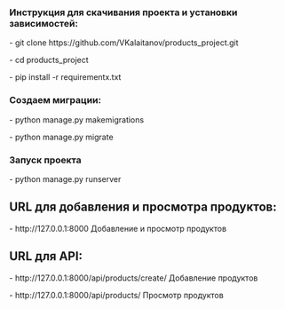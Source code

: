 <h3>Инструкция для скачивания проекта и установки зависимостей:</h3>
 <p>- git clone https://github.com/VKalaitanov/products_project.git</p>
 <p>- cd products_project</p>
 <p>- pip install -r requirementx.txt</p>

<h3>Создаем миграции:</h3>
 <p>- python manage.py makemigrations</p>
 <p>- python manage.py migrate</p>

<h3>Запуск проекта</h3>
 <p>- python manage.py runserver </p>

<h2>URL для добавления и просмотра продуктов:</h2>
<p>- http://127.0.0.1:8000 Добавление и просмотр продуктов</p>

<h2>URL для API:</h2>
<p>- http://127.0.0.1:8000/api/products/create/ Добавление продуктов</p>
<p>- http://127.0.0.1:8000/api/products/ Просмотр продуктов</p>
